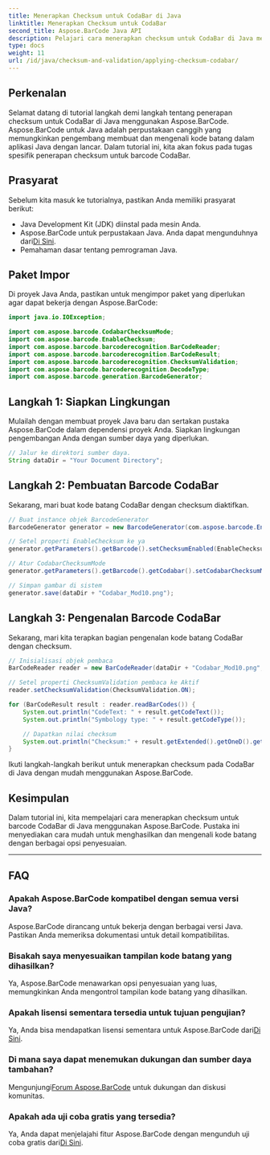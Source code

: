 ```yaml
---
title: Menerapkan Checksum untuk CodaBar di Java
linktitle: Menerapkan Checksum untuk CodaBar
second_title: Aspose.BarCode Java API
description: Pelajari cara menerapkan checksum untuk CodaBar di Java menggunakan Aspose.BarCode. Hasilkan dan kenali kode batang dengan mudah menggunakan panduan langkah demi langkah ini.
type: docs
weight: 11
url: /id/java/checksum-and-validation/applying-checksum-codabar/
---
```


## Perkenalan

Selamat datang di tutorial langkah demi langkah tentang penerapan checksum untuk CodaBar di Java menggunakan Aspose.BarCode. Aspose.BarCode untuk Java adalah perpustakaan canggih yang memungkinkan pengembang membuat dan mengenali kode batang dalam aplikasi Java dengan lancar. Dalam tutorial ini, kita akan fokus pada tugas spesifik penerapan checksum untuk barcode CodaBar.

## Prasyarat

Sebelum kita masuk ke tutorialnya, pastikan Anda memiliki prasyarat berikut:

- Java Development Kit (JDK) diinstal pada mesin Anda.
-  Aspose.BarCode untuk perpustakaan Java. Anda dapat mengunduhnya dari[Di Sini](https://releases.aspose.com/barcode/java/).
- Pemahaman dasar tentang pemrograman Java.

## Paket Impor

Di proyek Java Anda, pastikan untuk mengimpor paket yang diperlukan agar dapat bekerja dengan Aspose.BarCode:

```java
import java.io.IOException;

import com.aspose.barcode.CodabarChecksumMode;
import com.aspose.barcode.EnableChecksum;
import com.aspose.barcode.barcoderecognition.BarCodeReader;
import com.aspose.barcode.barcoderecognition.BarCodeResult;
import com.aspose.barcode.barcoderecognition.ChecksumValidation;
import com.aspose.barcode.barcoderecognition.DecodeType;
import com.aspose.barcode.generation.BarcodeGenerator;
```

## Langkah 1: Siapkan Lingkungan

Mulailah dengan membuat proyek Java baru dan sertakan pustaka Aspose.BarCode dalam dependensi proyek Anda. Siapkan lingkungan pengembangan Anda dengan sumber daya yang diperlukan.

```java
// Jalur ke direktori sumber daya.
String dataDir = "Your Document Directory";
```

## Langkah 2: Pembuatan Barcode CodaBar

Sekarang, mari buat kode batang CodaBar dengan checksum diaktifkan.

```java
// Buat instance objek BarcodeGenerator
BarcodeGenerator generator = new BarcodeGenerator(com.aspose.barcode.EncodeTypes.CODABAR, "1234567890");

// Setel properti EnableChecksum ke ya
generator.getParameters().getBarcode().setChecksumEnabled(EnableChecksum.YES);

// Atur CodabarChecksumMode
generator.getParameters().getBarcode().getCodabar().setCodabarChecksumMode(CodabarChecksumMode.MOD_10);

// Simpan gambar di sistem
generator.save(dataDir + "Codabar_Mod10.png");
```

## Langkah 3: Pengenalan Barcode CodaBar

Sekarang, mari kita terapkan bagian pengenalan kode batang CodaBar dengan checksum.

```java
// Inisialisasi objek pembaca
BarCodeReader reader = new BarCodeReader(dataDir + "Codabar_Mod10.png", DecodeType.CODABAR);

// Setel properti ChecksumValidation pembaca ke Aktif
reader.setChecksumValidation(ChecksumValidation.ON);

for (BarCodeResult result : reader.readBarCodes()) {
    System.out.println("CodeText: " + result.getCodeText());
    System.out.println("Symbology type: " + result.getCodeType());

    // Dapatkan nilai checksum
    System.out.println("Checksum:" + result.getExtended().getOneD().getCheckSum());
}
```

Ikuti langkah-langkah berikut untuk menerapkan checksum pada CodaBar di Java dengan mudah menggunakan Aspose.BarCode.

## Kesimpulan

Dalam tutorial ini, kita mempelajari cara menerapkan checksum untuk barcode CodaBar di Java menggunakan Aspose.BarCode. Pustaka ini menyediakan cara mudah untuk menghasilkan dan mengenali kode batang dengan berbagai opsi penyesuaian.

---

## FAQ

### Apakah Aspose.BarCode kompatibel dengan semua versi Java?
Aspose.BarCode dirancang untuk bekerja dengan berbagai versi Java. Pastikan Anda memeriksa dokumentasi untuk detail kompatibilitas.

### Bisakah saya menyesuaikan tampilan kode batang yang dihasilkan?
Ya, Aspose.BarCode menawarkan opsi penyesuaian yang luas, memungkinkan Anda mengontrol tampilan kode batang yang dihasilkan.

### Apakah lisensi sementara tersedia untuk tujuan pengujian?
 Ya, Anda bisa mendapatkan lisensi sementara untuk Aspose.BarCode dari[Di Sini](https://purchase.aspose.com/temporary-license/).

### Di mana saya dapat menemukan dukungan dan sumber daya tambahan?
 Mengunjungi[Forum Aspose.BarCode](https://forum.aspose.com/c/barcode/13) untuk dukungan dan diskusi komunitas.

### Apakah ada uji coba gratis yang tersedia?
 Ya, Anda dapat menjelajahi fitur Aspose.BarCode dengan mengunduh uji coba gratis dari[Di Sini](https://releases.aspose.com/).